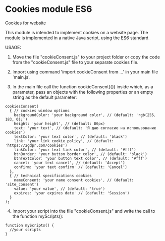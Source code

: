 # Cookies module ES6
Cookies for website

This module is intended to implement cookies on a website page.
The module is implemented in a native Java script, using the ES6 standard.

USAGE:

1.  Move the file "cookieConsent.js" to your project folder or copy the code from the "cookieConsent.js" file to your separate cookies file.

2.  Import using command 'import cookieConsent from ...' in your main file 'main.js'.

3.  In the main file call the function cookieConsent({}) inside which, as a parameter, pass an objects with the following properties or an empty string as the default parameter:

```
cookiesConsent(
  { // cookies window options
    backgroundColor: 'your background color', // (default: 'rgb(255, 183, 0);')
    height: 'your height', // (default: 80px)
    text: 'your text', // (default: 'Я даю согласие на использование cookies')
    textColor: 'your text color', // (default: 'black')
    link: 'your link cookie policy', // (default: 'https://2gdpr.com/cookies')
    linkColor: 'your text link color', // (default: '#fff')
    btnBorder: 'your button border color', // (default: 'black')
    btnTextColor: 'your button text color', // (default: '#fff')
    cancel: 'your text cancel', // (default: 'Accept')
    confirm: 'your text confirm' // (default: 'Cancel')
  },
  { // technical specifications cookies
    nameConsent: 'your name consent cookies', // (default: 'site_consent')
    value: 'your value', // (default: 'true')
    expires: 'your expires date' // (default: 'Session')
  }
);
```

4. Import your script into the file "cookieConsent.js" and write the call to the function myScripts():
```
function myScripts() {
  //your scripts
}
```
